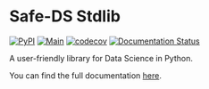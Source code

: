 # Safe-DS Stdlib

[![PyPI](https://img.shields.io/pypi/v/safe-ds)](https://pypi.org/project/safe-ds/)
[![Main](https://github.com/lars-reimann/Safe-DS/actions/workflows/main.yml/badge.svg)](https://github.com/Safe-DS/Stdlib/actions/workflows/main.yml)
[![codecov](https://codecov.io/gh/Safe-DS/Stdlib/branch/main/graph/badge.svg?token=HVRP1633B1)](https://codecov.io/gh/Safe-DS/Stdlib)
[![Documentation Status](https://readthedocs.org/projects/safe-ds-stdlib/badge/?version=latest)](https://safe-ds-stdlib.readthedocs.io/en/latest/?badge=latest)

A user-friendly library for Data Science in Python.

You can find the full documentation [here][docs].

[docs]: https://safe-ds-stdlib.readthedocs.io/en/latest/
